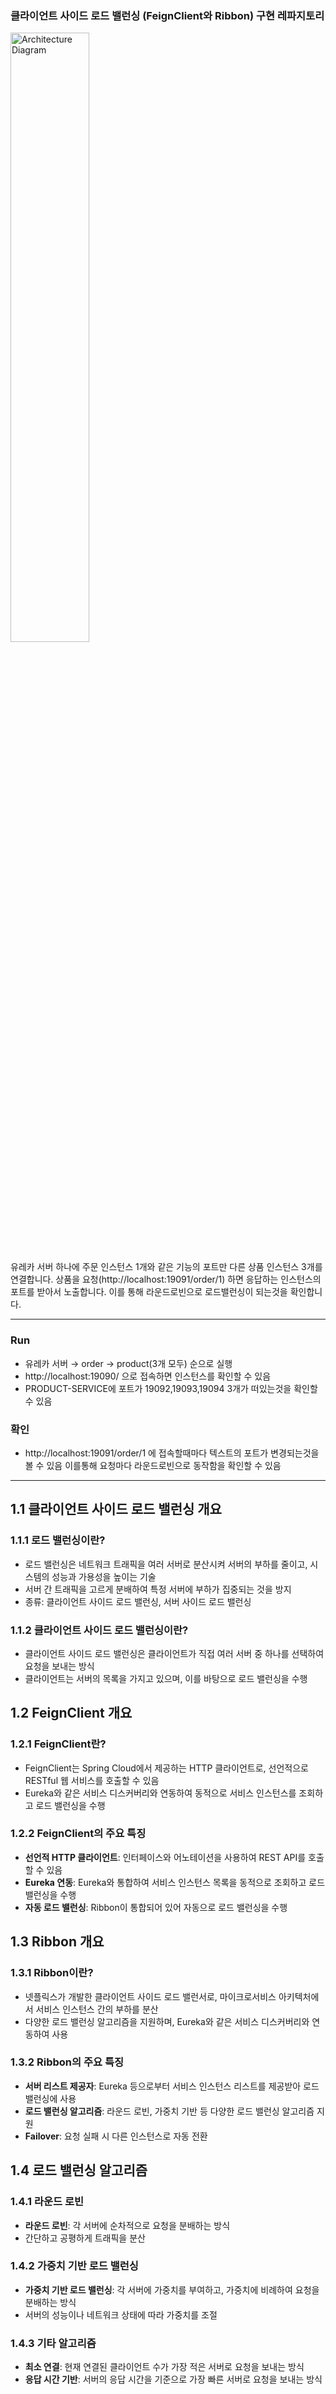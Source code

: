 ### 클라이언트 사이드 로드 밸런싱 (FeignClient와 Ribbon) 구현 레파지토리

<img src="https://teamsparta.notion.site/image/https%3A%2F%2Fprod-files-secure.s3.us-west-2.amazonaws.com%2F83c75a39-3aba-4ba4-a792-7aefe4b07895%2F6ea08ada-4daa-44a6-b5ab-fa052e80c455%2FUntitled.png?table=block&id=6607526f-2944-404b-9ece-86477d2b92a0&spaceId=83c75a39-3aba-4ba4-a792-7aefe4b07895&width=770&userId=&cache=v2" alt="Architecture Diagram" width="50%">


유레카 서버 하나에 주문 인스턴스 1개와 같은 기능의 포트만 다른 상품 인스턴스 3개를 연결합니다.
상품을 요청(http://localhost:19091/order/1) 하면 응답하는 인스턴스의 포트를 받아서 노출합니다. 
이를 통해 라운드로빈으로 로드밸런싱이 되는것을 확인합니다.

---
### Run

- 유레카 서버 → order → product(3개 모두) 순으로 실행
- http://localhost:19090/ 으로 접속하면 인스턴스를 확인할 수 있음
- PRODUCT-SERVICE에 포트가 19092,19093,19094 3개가 떠있는것을 확인할 수 있음
    

### 확인

- http://localhost:19091/order/1 에 접속할때마다 텍스트의 포트가 변경되는것을 볼 수 있음 
이를통해 요청마다 라운드로빈으로 동작함을 확인할 수 있음
    
---

## 1.1 클라이언트 사이드 로드 밸런싱 개요

### 1.1.1 로드 밸런싱이란?

- 로드 밸런싱은 네트워크 트래픽을 여러 서버로 분산시켜 서버의 부하를 줄이고, 시스템의 성능과 가용성을 높이는 기술
- 서버 간 트래픽을 고르게 분배하여 특정 서버에 부하가 집중되는 것을 방지
- 종류: 클라이언트 사이드 로드 밸런싱, 서버 사이드 로드 밸런싱

### 1.1.2 클라이언트 사이드 로드 밸런싱이란?

- 클라이언트 사이드 로드 밸런싱은 클라이언트가 직접 여러 서버 중 하나를 선택하여 요청을 보내는 방식
- 클라이언트는 서버의 목록을 가지고 있으며, 이를 바탕으로 로드 밸런싱을 수행

## 1.2 FeignClient 개요

### 1.2.1 FeignClient란?

- FeignClient는 Spring Cloud에서 제공하는 HTTP 클라이언트로, 선언적으로 RESTful 웹 서비스를 호출할 수 있음
- Eureka와 같은 서비스 디스커버리와 연동하여 동적으로 서비스 인스턴스를 조회하고 로드 밸런싱을 수행

### 1.2.2 FeignClient의 주요 특징

- **선언적 HTTP 클라이언트**: 인터페이스와 어노테이션을 사용하여 REST API를 호출할 수 있음
- **Eureka 연동**: Eureka와 통합하여 서비스 인스턴스 목록을 동적으로 조회하고 로드 밸런싱을 수행
- **자동 로드 밸런싱**: Ribbon이 통합되어 있어 자동으로 로드 밸런싱을 수행

## 1.3 Ribbon 개요

### 1.3.1 Ribbon이란?

- 넷플릭스가 개발한 클라이언트 사이드 로드 밸런서로, 마이크로서비스 아키텍처에서 서비스 인스턴스 간의 부하를 분산
- 다양한 로드 밸런싱 알고리즘을 지원하며, Eureka와 같은 서비스 디스커버리와 연동하여 사용

### 1.3.2 Ribbon의 주요 특징

- **서버 리스트 제공자**: Eureka 등으로부터 서비스 인스턴스 리스트를 제공받아 로드 밸런싱에 사용
- **로드 밸런싱 알고리즘**: 라운드 로빈, 가중치 기반 등 다양한 로드 밸런싱 알고리즘 지원
- **Failover**: 요청 실패 시 다른 인스턴스로 자동 전환

## 1.4 로드 밸런싱 알고리즘

### 1.4.1 라운드 로빈

- **라운드 로빈**: 각 서버에 순차적으로 요청을 분배하는 방식
- 간단하고 공평하게 트래픽을 분산

### 1.4.2 가중치 기반 로드 밸런싱

- **가중치 기반 로드 밸런싱**: 각 서버에 가중치를 부여하고, 가중치에 비례하여 요청을 분배하는 방식
- 서버의 성능이나 네트워크 상태에 따라 가중치를 조절

### 1.4.3 기타 알고리즘

- **최소 연결**: 현재 연결된 클라이언트 수가 가장 적은 서버로 요청을 보내는 방식
- **응답 시간 기반**: 서버의 응답 시간을 기준으로 가장 빠른 서버로 요청을 보내는 방식

